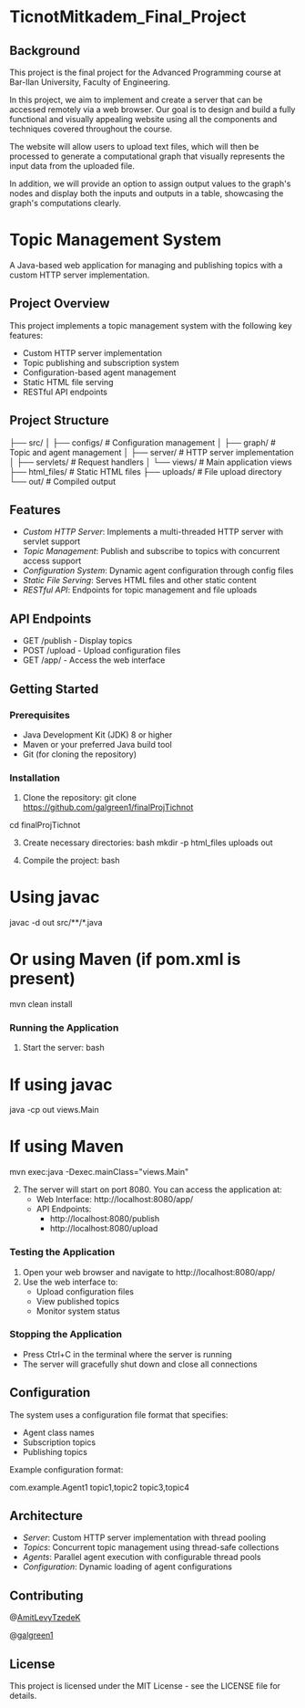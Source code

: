 # TicnotMitkadem_Final_Project

## Background
This project is the final project for the Advanced Programming course at Bar-Ilan University, Faculty of Engineering.

In this project, we aim to implement and create a server that can be accessed remotely via a web browser.
Our goal is to design and build a fully functional and visually appealing website using all the components and techniques covered throughout the course.

The website will allow users to upload text files, which will then be processed to generate a computational graph that visually represents the input data from the uploaded file.

In addition, we will provide an option to assign output values to the graph's nodes and display both the inputs and outputs in a table, showcasing the graph's computations clearly.


# Topic Management System

A Java-based web application for managing and publishing topics with a custom HTTP server implementation.

## Project Overview

This project implements a topic management system with the following key features:
- Custom HTTP server implementation
- Topic publishing and subscription system
- Configuration-based agent management
- Static HTML file serving
- RESTful API endpoints

## Project Structure


├── src/
│   ├── configs/         # Configuration management
│   ├── graph/          # Topic and agent management
│   ├── server/         # HTTP server implementation
│   ├── servlets/       # Request handlers
│   └── views/          # Main application views
├── html_files/         # Static HTML files
├── uploads/           # File upload directory
└── out/               # Compiled output


## Features

- *Custom HTTP Server*: Implements a multi-threaded HTTP server with servlet support
- *Topic Management*: Publish and subscribe to topics with concurrent access support
- *Configuration System*: Dynamic agent configuration through config files
- *Static File Serving*: Serves HTML files and other static content
- *RESTful API*: Endpoints for topic management and file uploads

## API Endpoints

- GET /publish - Display topics
- POST /upload - Upload configuration files
- GET /app/ - Access the web interface

## Getting Started

### Prerequisites

- Java Development Kit (JDK) 8 or higher
- Maven or your preferred Java build tool
- Git (for cloning the repository)

### Installation

1. Clone the repository:
git clone https://github.com/galgreen1/finalProjTichnot

cd finalProjTichnot


3. Create necessary directories:
bash
mkdir -p html_files uploads out


4. Compile the project:
bash
# Using javac
javac -d out src/**/*.java

# Or using Maven (if pom.xml is present)
mvn clean install


### Running the Application

1. Start the server:
bash
# If using javac
java -cp out views.Main

# If using Maven
mvn exec:java -Dexec.mainClass="views.Main"


2. The server will start on port 8080. You can access the application at:
   - Web Interface: http://localhost:8080/app/
   - API Endpoints: 
     - http://localhost:8080/publish
     - http://localhost:8080/upload

### Testing the Application

1. Open your web browser and navigate to http://localhost:8080/app/
2. Use the web interface to:
   - Upload configuration files
   - View published topics
   - Monitor system status

### Stopping the Application

- Press Ctrl+C in the terminal where the server is running
- The server will gracefully shut down and close all connections

## Configuration

The system uses a configuration file format that specifies:
- Agent class names
- Subscription topics
- Publishing topics

Example configuration format:

com.example.Agent1
topic1,topic2
topic3,topic4


## Architecture

- *Server*: Custom HTTP server implementation with thread pooling
- *Topics*: Concurrent topic management using thread-safe collections
- *Agents*: Parallel agent execution with configurable thread pools
- *Configuration*: Dynamic loading of agent configurations

## Contributing
@[AmitLevyTzedeK](https://github.com/AmitLevyTzedek)

@[galgreen1](https://github.com/galgreen1)


## License

This project is licensed under the MIT License - see the LICENSE file for details.
